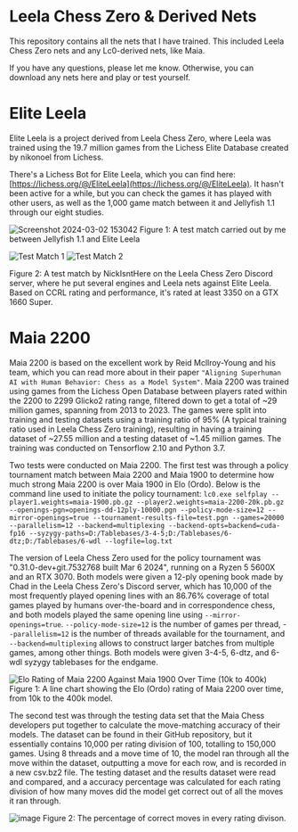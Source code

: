 # Leela Chess Zero & Derived Nets
This repository contains all the nets that I have trained. This included Leela Chess Zero nets and any Lc0-derived nets, like Maia. 

If you have any questions, please let me know. Otherwise, you can download any nets here and play or test yourself.

# Elite Leela
Elite Leela is a project derived from Leela Chess Zero, where Leela was trained using the 19.7 million games from the Lichess Elite Database created by nikonoel from Lichess.

There's a Lichess Bot for Elite Leela, which you can find here: [https://lichess.org/@/EliteLeela](https://lichess.org/@/EliteLeela). It hasn't been active for a while, but you can check the games it has played with other users, as well as the 1,000 game match between it and Jellyfish 1.1 through our eight studies.

![Screenshot 2024-03-02 153042](https://github.com/CallOn84/LeelaNets/assets/55154899/e1f121e5-11dc-4c58-8ceb-6a105e4fbad8)
Figure 1: A test match carried out by me between Jellyfish 1.1 and Elite Leela

![Test Match 1](https://github.com/CallOn84/LeelaNets/assets/55154899/0f37e8ce-7ee7-41e2-94e6-6f9d279fcd7c)
![Test Match 2](https://github.com/CallOn84/LeelaNets/assets/55154899/af5c81e5-2556-4602-994d-262932839256)

Figure 2: A test match by NickIsntHere on the Leela Chess Zero Discord server, where he put several engines and Leela nets against Elite Leela. Based on CCRL rating and performance, it's rated at least 3350 on a GTX 1660 Super.

# Maia 2200
Maia 2200 is based on the excellent work by Reid Mcllroy-Young and his team, which you can read more about in their paper `"Aligning Superhuman AI with Human Behavior: Chess as a Model System"`. Maia 2200 was trained using games from the Lichess Open Database between players rated within the 2200 to 2299 Glicko2 rating range, filtered down to get a total of ~29 million games, spanning from 2013 to 2023. The games were split into training and testing datasets using a training ratio of 95% (A typical training ratio used in Leela Chess Zero training), resulting in having a training dataset of ~27.55 million and a testing dataset of ~1.45 million games. The training was conducted on Tensorflow 2.10 and Python 3.7.

Two tests were conducted on Maia 2200. The first test was through a policy tournament match between Maia 2200 and Maia 1900 to determine how much strong Maia 2200 is over Maia 1900 in Elo (Ordo). Below is the command line used to initiate the policy tournament:
`lc0.exe selfplay --player1.weights=maia-1900.pb.gz --player2.weights=maia-2200-20k.pb.gz --openings-pgn=openings-dd-12ply-10000.pgn --policy-mode-size=12 --mirror-openings=true --tournament-results-file=test.pgn --games=20000 --parallelism=12 --backend=multiplexing --backend-opts=backend=cuda-fp16 --syzygy-paths=D:/Tablebases/3-4-5;D:/Tablebases/6-dtz;D:/Tablebases/6-wdl --logfile=log.txt`

The version of Leela Chess Zero used for the policy tournament was "0.31.0-dev+git.7532768 built Mar 6 2024", running on a Ryzen 5 5600X and an RTX 3070. Both models were given a 12-ply opening book made by Chad in the Leela Chess Zero's Discord server, which has 10,000 of the most frequently played opening lines with an 86.76% coverage of total games played by humans over-the-board and in correspondence chess, and both models played the same opening line using `--mirror-openings=true`. `--policy-mode-size=12` is the number of games per thread, -`-parallelism=12` is the number of threads available for the tournament, and `--backend=multiplexing` allows to construct larger batches from multiple games, among other things. Both models were given 3-4-5, 6-dtz, and 6-wdl syzygy tablebases for the endgame.

![Elo Rating of Maia 2200 Against Maia 1900 Over Time (10k to 400k)](https://github.com/CallOn84/LeelaNets/assets/55154899/1eb455b0-c6e5-4356-842b-7c5179b8a210)
Figure 1: A line chart showing the Elo (Ordo) rating of Maia 2200 over time, from 10k to the 400k model.

The second test was through the testing data set that the Maia Chess developers put together to calculate the move-matching accuracy of their models. The dataset can be found in their GitHub repository, but it essentially contains 10,000 per rating division of 100, totalling to 150,000 games. Using 8 threads and a move time of 10, the model ran through all the move within the dataset, outputting a move for each row, and is recorded in a new csv.bz2 file. The testing dataset and the results dataset were read and compared, and a accuracy percentage was calculated for each rating division of how many moves did the model get correct out of all the moves it ran through.

![image](https://github.com/CallOn84/LeelaNets/assets/55154899/41c240b2-9cfe-4f9f-b47e-e5580b5bbb8f)
Figure 2: The percentage of correct moves in every rating divison.
